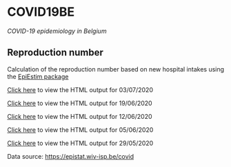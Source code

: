 # COVID19BE
_COVID-19 epidemiology in Belgium_

## Reproduction number

Calculation of the reproduction number based on new hospital intakes using the [EpiEstim package](https://cran.r-project.org/package=EpiEstim)

[Click here](https://htmlpreview.github.io/?https://github.com/brechtdv/COVID19BE/blob/master/reproduction-number/reproduction-number-20200307.html) to view the HTML output for 03/07/2020

[Click here](https://htmlpreview.github.io/?https://github.com/brechtdv/COVID19BE/blob/master/reproduction-number/reproduction-number-20200619.html) to view the HTML output for 19/06/2020

[Click here](https://htmlpreview.github.io/?https://github.com/brechtdv/COVID19BE/blob/master/reproduction-number/reproduction-number-20200612.html) to view the HTML output for 12/06/2020

[Click here](https://htmlpreview.github.io/?https://github.com/brechtdv/COVID19BE/blob/master/reproduction-number/reproduction-number-20200605.html) to view the HTML output for 05/06/2020

[Click here](https://htmlpreview.github.io/?https://github.com/brechtdv/COVID19BE/blob/master/reproduction-number/reproduction-number-20200529.html) to view the HTML output for 29/05/2020

Data source: https://epistat.wiv-isp.be/covid
